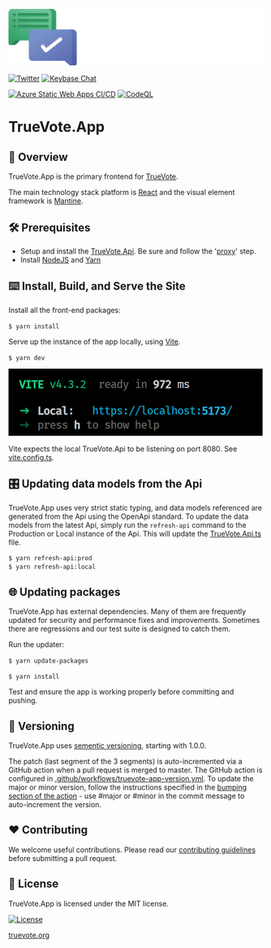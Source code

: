 [![Logo](static/TrueVote_Logo_Text_on_Black.png)](https://truevote.org)

[![Twitter](https://img.shields.io/twitter/follow/TrueVoteOrg?style=social)](https://twitter.com/TrueVoteOrg)
[![Keybase Chat](https://img.shields.io/badge/chat-on%20keybase-7793d8)](https://keybase.io/team/truevote)

[![Azure Static Web Apps CI/CD](https://github.com/TrueVote/TrueVote.App/actions/workflows/azure-static-web-app.yml/badge.svg)](https://github.com/TrueVote/TrueVote.App/actions/workflows/azure-static-web-app.yml)
[![CodeQL](https://github.com/TrueVote/TrueVote.App/actions/workflows/github-code-scanning/codeql/badge.svg)](https://github.com/TrueVote/TrueVote.App/actions/workflows/github-code-scanning/codeql)

# TrueVote.App

## 🌈 Overview

TrueVote.App is the primary frontend for [TrueVote](https://truevote.org).

The main technology stack platform is [React](https://react.dev) and the visual element framework is [Mantine](https://mantine.dev).

## 🛠 Prerequisites

* Setup and install the [TrueVote.Api](https://github.com/TrueVote/TrueVote.Api). Be sure and follow the '[proxy](https://github.com/TrueVote/TrueVote.Api#%EF%B8%8F-proxying-truevoteapi-locally)' step.
* Install [NodeJS](https://nodejs.org/) and [Yarn](https://yarnpkg.com/getting-started/install)

## ⌨️ Install, Build, and Serve the Site

Install all the front-end packages:

`$ yarn install`

Serve up the instance of the app locally, using [Vite](https://vitejs.dev/).

`$ yarn dev`

![](static/vite-output.png)

Vite expects the local TrueVote.Api to be listening on port 8080. See [vite.config.ts](vite.config.ts).

## 🎛️ Updating data models from the Api

TrueVote.App uses very strict static typing, and data models referenced are generated from the Api using the OpenApi standard. To update the data models from the latest Api, simply run the `refresh-api` command to the Production or Local instance of the Api. This will update the [TrueVote.Api.ts](src/TrueVote.Api.ts) file.

```bash
$ yarn refresh-api:prod
$ yarn refresh-api:local
```

## 🌐 Updating packages

TrueVote.App has external dependencies. Many of them are frequently updated for security and performance fixes and improvements. Sometimes there are regressions and our test suite is designed to catch them.

Run the updater:

`$ yarn update-packages`

`$ yarn install`

Test and ensure the app is working properly before committing and pushing.

## 🎁 Versioning

TrueVote.App uses [sementic versioning](https://semver.org/), starting with 1.0.0.

The patch (last segment of the 3 segments) is auto-incremented via a GitHub action when a pull request is merged to master. The GitHub action is configured in [.github/workflows/truevote-app-version.yml](.github/workflows/truevote-app-version.yml). To update the major or minor version, follow the instructions specified in the [bumping section of the action](https://github.com/anothrNick/github-tag-action#bumping) - use #major or #minor in the commit message to auto-increment the version.

## ❤️ Contributing

We welcome useful contributions. Please read our [contributing guidelines](CONTRIBUTING.md) before submitting a pull request.

## 📜 License

TrueVote.App is licensed under the MIT license.

[![License](https://img.shields.io/github/license/TrueVote/TrueVote.App)]((https://github.com/TrueVote/TrueVote.App/master/LICENSE))

[truevote.org](https://truevote.org)
<!---
Icons used from: https://emojipedia.org/
--->